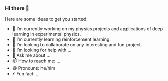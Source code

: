 ### Hi there 👋

Here are some ideas to get you started:

- 🔭 I’m currently working on my physics projects and applications of deep learning in experimental physics.
- 🌱 I’m currently learning reinforcement learning.
- 👯 I’m looking to collaborate on any interesting and fun project.
- 🤔 I’m looking for help with ...
- 💬 Ask me about ...
- 📫 How to reach me: ...
- 😄 Pronouns: he/him
- ⚡ Fun fact: ...
